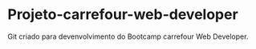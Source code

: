 # Projeto-carrefour-web-developer
Git criado para devenvolvimento do Bootcamp carrefour Web Developer.
